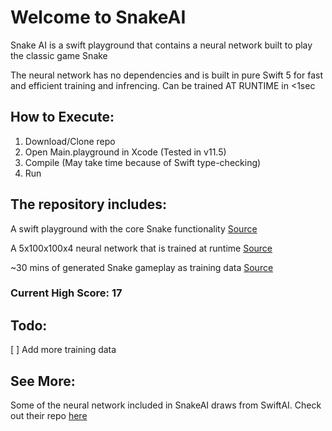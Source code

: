 # Welcome to SnakeAI

Snake AI is a swift playground that contains a neural network built to play the classic game Snake

The neural network has no dependencies and is built in pure Swift 5 for fast and efficient training and infrencing. Can be trained AT RUNTIME in <1sec

## How to Execute:

1. Download/Clone repo
2. Open Main.playground in Xcode (Tested in v11.5)
3. Compile (May take time because of Swift type-checking)
4. Run

## The repository includes:

A swift playground with the core Snake functionality [Source](/Main.playground/Sources/Snake%20Game)

A 5x100x100x4 neural network that is trained at runtime [Source](/Main.playground/Sources/Neural%20Network)

\~30 mins of generated Snake gameplay as training data [Source](/Main.playground/Sources/Neural%20Network/TrainingData.swift)

### Current High Score: 17

## Todo:

[ ] Add more training data

## See More:

Some of the neural network included in SnakeAI draws from SwiftAI. Check out their repo [here](https://github.com/Swift-AI/Swift-AI)